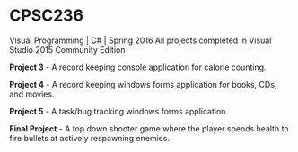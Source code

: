 # CPSC236
Visual Programming | C# | Spring 2016
All projects completed in Visual Studio 2015 Community Edition

__Project 3__ - A record keeping console application for calorie counting.

__Project 4__ - A record keeping windows forms application for books, CDs, and movies.

__Project 5__ - A task/bug tracking windows forms application.

__Final Project__ - A top down shooter game where the player spends health to fire bullets at actively respawning enemies. 

